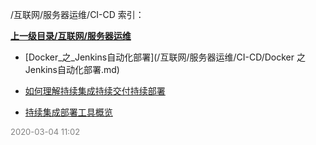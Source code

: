 /互联网/服务器运维/CI-CD 索引：


**[上一级目录/互联网/服务器运维](/互联网/服务器运维/index.md)**

- [Docker_之_Jenkins自动化部署](/互联网/服务器运维/CI-CD/Docker 之 Jenkins自动化部署.md)

- [如何理解持续集成持续交付持续部署](/互联网/服务器运维/CI-CD/如何理解持续集成持续交付持续部署.md)

- [持续集成部署工具概览](/互联网/服务器运维/CI-CD/持续集成部署工具概览.md)


<font size=2 color='grey'> 2020-03-04 11:02 </font>